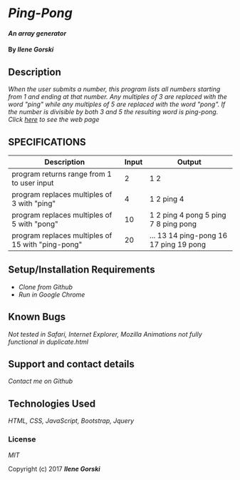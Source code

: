 # _Ping-Pong_

#### _An array generator_

#### By _**Ilene Gorski**_

## Description

_When the user submits a number, this program lists all numbers starting from 1 and ending at that number. Any multiples of 3 are replaced with the word "ping" while any multiples of 5 are replaced with the word "pong". If the number is divisible by both 3 and 5 the resulting word is ping-pong. Click [here](https://eyelean7.github.io/ping-pong/) to see the web page_

## SPECIFICATIONS
| Description | Input | Output |
|-------------|-------|--------|
| program returns range from 1 to user input | 2 | 1 2 |
| program replaces multiples of 3 with "ping" | 4 | 1 2 ping 4 |
|program replaces multiples of 5 with "pong" | 10 | 1 2 ping 4 pong 5 ping 7 8 ping pong |
|program replaces multiples of 15 with "ping-pong" | 20 | ... 13 14 ping-pong 16 17 ping 19 pong |

## Setup/Installation Requirements

* _Clone from Github_
* _Run in Google Chrome_

## Known Bugs

_Not tested in Safari, Internet Explorer, Mozilla_
_Animations not fully functional in duplicate.html_

## Support and contact details

_Contact me on Github_

## Technologies Used

_HTML, CSS, JavaScript, Bootstrap, Jquery_

### License

*MIT*

Copyright (c) 2017 **_Ilene Gorski_**
